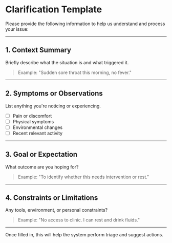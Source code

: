 # Clarification Template

Please provide the following information to help us understand and process your issue:

---

## 1. **Context Summary** 
Briefly describe what the situation is and what triggered it.

> Example: "Sudden sore throat this morning, no fever."

---

## 2. **Symptoms or Observations** 
List anything you're noticing or experiencing.

- [ ] Pain or discomfort  
- [ ] Physical symptoms  
- [ ] Environmental changes  
- [ ] Recent relevant activity 

---

## 3. **Goal or Expectation** 
What outcome are you hoping for?

> Example: "To identify whether this needs intervention or rest."

---

## 4. **Constraints or Limitations** 
Any tools, environment, or personal constraints?

> Example: "No access to clinic. I can rest and drink fluids."

---

Once filled in, this will help the system perform triage and suggest actions.
